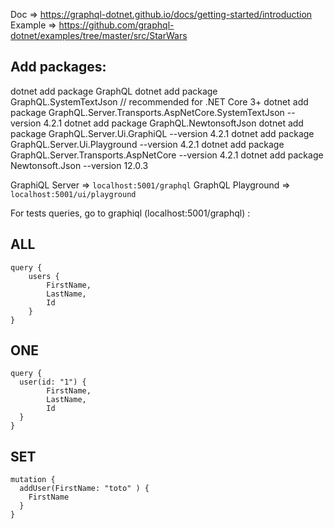 Doc => https://graphql-dotnet.github.io/docs/getting-started/introduction
Example => https://github.com/graphql-dotnet/examples/tree/master/src/StarWars

## Add packages:
dotnet add package GraphQL
dotnet add package GraphQL.SystemTextJson // recommended for .NET Core 3+
dotnet add package GraphQL.Server.Transports.AspNetCore.SystemTextJson --version 4.2.1
dotnet add package GraphQL.NewtonsoftJson
dotnet add package GraphQL.Server.Ui.GraphiQL --version 4.2.1
dotnet add package GraphQL.Server.Ui.Playground --version 4.2.1
dotnet add package GraphQL.Server.Transports.AspNetCore --version 4.2.1
dotnet add package Newtonsoft.Json --version 12.0.3

GraphiQL Server     => `localhost:5001/graphql`
GraphQL Playground  => `localhost:5001/ui/playground`

For tests queries, go to graphiql (localhost:5001/graphql) :

## ALL
```
query {
    users {
        FirstName,
        LastName,
        Id
    }
}
```

## ONE
```
query {
  user(id: "1") {
        FirstName,
        LastName,
        Id
  }
}
```

## SET
```
mutation {
  addUser(FirstName: "toto" ) {
    FirstName
  }
}
```
